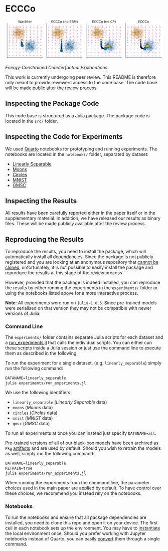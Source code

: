 # ECCCo

![](artifacts/results/images/poc_gradient_fields.png)

*Energy-Constrained Counterfactual Explanations.*

This work is currently undergoing peer review. This README is therefore only meant to provide reviewers access to the code base. The code base will be made public after the review process.

## Inspecting the Package Code

This code base is structured as a Julia package. The package code is located in the `src/` folder.

## Inspecting the Code for Experiments

We used [Quarto](https://quarto.org/) notebooks for prototyping and running experiments. The notebooks are located in the `notebooks/` folder, separated by dataset:

- [Linearly Separable](notebooks/linearly_separable.qmd)
- [Moons](notebooks/moons.qmd)
- [Circles](notebooks/circles.qmd)
- [MNIST](notebooks/mnist.qmd)
- [GMSC](notebooks/gmsc.qmd)

## Inspecting the Results

All results have been carefully reported either in the paper itself or in the supplementary material. In addition, we have released our results as binary files. These will be made publicly available after the review process. 

## Reproducing the Results

To reproduce the results, you need to install the package, which will automatically install all dependencies. Since the package is not publicly registered and you are looking at an anonymous repository that [cannot be cloned](https://anonymous.4open.science/faq#download), unfortunately, it is not possible to easily install the package and reproduce the results at this stage of the review process. 

However, provided that the package is indeed installed, you can reproduce the results by either running the experiments in the `experiments/` folder or using the notebooks listed above for a more interactive process. 

**Note**: All experiments were run on `julia-1.8.5`. Since pre-trained models were serialised on that version they may not be compatible with newer versions of Julia. 

### Command Line

The `experiments/` folder contains separate Julia scripts for each dataset and a [run_experiments.jl](experiments/run_experiments.jl) that calls the individual scripts. You can either cun these scripts inside a Julia session or just use the command line to execute them as described in the following.

To run the experiment for a single dataset, (e.g. `linearly_separable`) simply run the following command:

```shell
DATANAME=linearly_separable
julia experiments/run_experiments.jl
```

We use the following identifiers:

- `linearly_separable` (*Linearly Separable* data)
- `moons` (*Moons* data)
- `circles` (*Circles* data)
- `mnist` (*MNIST* data)
- `gmsc` (*GMSC* data)

To run all experiments at once you can instead just specify `DATANAME=all`.

Pre-trained versions of all of our black-box models have been archived as `Pkg` [artifacts](https://pkgdocs.julialang.org/v1/artifacts/) and are used by default. Should you wish to retrain the models as well, simply run the following command:

```shell
DATANAME=linearly_separable
RETRAIN=true
julia experiments/run_experiments.jl
```

When running the experiments from the command line, the parameter choices used in the main paper are applied by default. To have control over these choices, we recommend you instead rely on the notebooks.

### Notebooks

To run the notebooks and ensure that all package dependencies are installed, you need to clone this repo and open it on your device. The first cell in each notebook sets up the environment. You may have to [instantiate](https://pkgdocs.julialang.org/v1/api/#Pkg.instantiate) the local environment once. Should you prefer working with Jupyter notebooks instead of Quarto, you can easily [convert](https://quarto.org/docs/tools/vscode-notebook.html#converting-notebooks) them through a single command.

